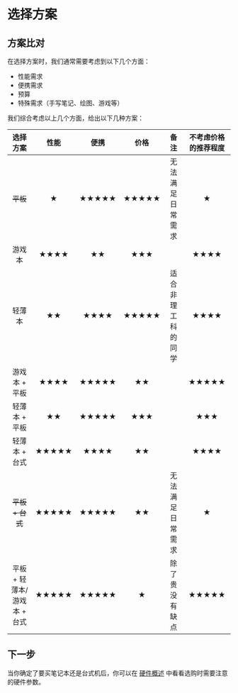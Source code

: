 # 选择方案

## 方案比对

在选择方案时，我们通常需要考虑到以下几个方面：

- 性能需求
- 便携需求
- 预算
- 特殊需求（手写笔记、绘图、游戏等）

我们综合考虑以上几个方面，给出以下几种方案：

| 选择方案 | 性能 | 便携 | 价格 | 备注 | 不考虑价格的推荐程度 |
| :---: | :---: | :---: | :---: | :---: | :---: |
| ~~平板~~ | ★ | ★★★★★ | ★★★★★ | 无法满足日常需求 | ★ |
| 游戏本 | ★★★★ | ★★ | ★★★ || ★★★★ |
| 轻薄本 | ★★ | ★★★★ | ★★★★★ | 适合非理工科的同学 | ★★★★ |
| 游戏本 + 平板 | ★★★★| ★★★★★ | ★★ || ★★★★★ |
| 轻薄本 + 平板 | ★★| ★★★★★ | ★★★ || ★★★ |
| 轻薄本 + 台式 | ★★★★★ | ★★★★ | ★★ || ★★★★ |
| ~~平板 + 台式~~ | ★★★★★ | ★★★★★ | ★★ | 无法满足日常需求 | ★ |
| 平板 + 轻薄本/游戏本 + 台式 | ★★★★★ | ★★★★★ | ★ | 除了贵没有缺点 | ★★★★★ |

## 下一步

当你确定了要买笔记本还是台式机后，你可以在 [硬件概述](./_hardware.md) 中看看选购时需要注意的硬件参数。
